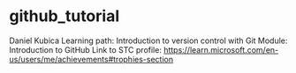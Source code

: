 # github_tutorial
Daniel Kubica
Learning path: Introduction to version control with Git
Module: Introduction to GitHub
Link to STC profile: https://learn.microsoft.com/en-us/users/me/achievements#trophies-section
